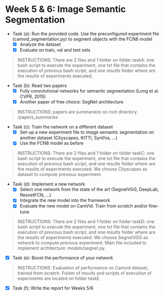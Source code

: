 # Week 5 & 6: Image Semantic Segmentation

- Task (a): Run the provided code. Use the preconfigured experiment file (camvid_segmentation.py) to segment objects with the FCN8 model
   * [x]  Analyze the dataset
   * [x] Evaluate on train, val and test sets
> INSTRUCTIONS: There are 2 files and 1 folder on folder taskA: one bash script to execute the experiment, one txt file that contains the execution of previous bash script, and one results folder where are the results of experiments executed.
  
 - Task (b): Read two papers 
   * [x] Fully convolutional networks for semantic segmentation (Long et al. CVPR, 2015)
   * [x] Another paper of free choice: SegNet architecture
> INSTRUCTIONS: papers are summarieze on root directory /papers_summaries

 - Task (c): Train the network on a different dataset 
   * [x] Set-up a new experiment file to image semantic segmentation on another dataset (Cityscapes, KITTI,  Synthia, ...)
   * [x] Use the FCN8 model as before
> INSTRUCTIONS: There are 2 files and 1 folder on folder taskC: one bash script to execute the experiment, one txt file that contains the execution of previous bash script, and one results folder where are the results of experiments executed. We choose Cityscapes as dataset to compute previous experiment.
   
 - Task (d): Implement a new network 
   * [x] Select one network from the state of the art (SegnetVGG, DeepLab, ResnetFCN, ...)
   * [x] Integrate the new model into the framework
   * [x] Evaluate the new model on CamVid. Train from scratch and/or fine-tune
> INSTRUCTIONS: There are 2 files and 1 folder on folder taskD: one bash script to execute the experiment, one txt file that contains the execution of previous bash script, and one results folder where are the results of experiments executed. We choose SegnetVGG as network to compute previous experiment. Main file included to implement architecture: models/segnet.py.
   
 - [x] Task (e): Boost the performance of your network
> INSTRUCTIONS: Evaluation of performance on Camvid dataset, trained from scratch. Folder of results and scripts of execution of experiments are located on folder taskE. 
 
 - [x]  Task (f): Write the report for Weeks 5/6
